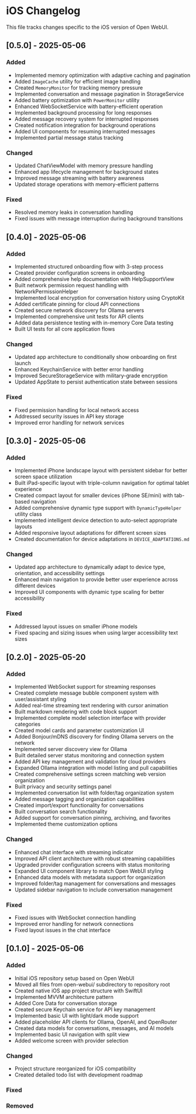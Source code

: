 # iOS Changelog

This file tracks changes specific to the iOS version of Open WebUI.

## [0.5.0] - 2025-05-06

### Added
- Implemented memory optimization with adaptive caching and pagination
- Added `ImageCache` utility for efficient image handling
- Created `MemoryMonitor` for tracking memory pressure
- Implemented conversation and message pagination in StorageService
- Added battery optimization with `PowerMonitor` utility
- Enhanced WebSocketService with battery-efficient operation
- Implemented background processing for long responses
- Added message recovery system for interrupted responses
- Created notification integration for background operations
- Added UI components for resuming interrupted messages
- Implemented partial message status tracking

### Changed
- Updated ChatViewModel with memory pressure handling
- Enhanced app lifecycle management for background states
- Improved message streaming with battery awareness
- Updated storage operations with memory-efficient patterns

### Fixed
- Resolved memory leaks in conversation handling
- Fixed issues with message interruption during background transitions

## [0.4.0] - 2025-05-06

### Added
- Implemented structured onboarding flow with 3-step process
- Created provider configuration screens in onboarding
- Added comprehensive help documentation with HelpSupportView
- Built network permission request handling with NetworkPermissionHelper
- Implemented local encryption for conversation history using CryptoKit
- Added certificate pinning for cloud API connections
- Created secure network discovery for Ollama servers
- Implemented comprehensive unit tests for API clients
- Added data persistence testing with in-memory Core Data testing
- Built UI tests for all core application flows

### Changed
- Updated app architecture to conditionally show onboarding on first launch
- Enhanced KeychainService with better error handling
- Improved SecureStorageService with military-grade encryption
- Updated AppState to persist authentication state between sessions

### Fixed
- Fixed permission handling for local network access
- Addressed security issues in API key storage
- Improved error handling for network services

## [0.3.0] - 2025-05-06

### Added
- Implemented iPhone landscape layout with persistent sidebar for better screen space utilization
- Built iPad-specific layout with triple-column navigation for optimal tablet experience
- Created compact layout for smaller devices (iPhone SE/mini) with tab-based navigation
- Added comprehensive dynamic type support with `DynamicTypeHelper` utility class
- Implemented intelligent device detection to auto-select appropriate layouts
- Added responsive layout adaptations for different screen sizes
- Created documentation for device adaptations in `DEVICE_ADAPTATIONS.md`

### Changed
- Updated app architecture to dynamically adapt to device type, orientation, and accessibility settings
- Enhanced main navigation to provide better user experience across different devices
- Improved UI components with dynamic type scaling for better accessibility

### Fixed
- Addressed layout issues on smaller iPhone models
- Fixed spacing and sizing issues when using larger accessibility text sizes

## [0.2.0] - 2025-05-20

### Added
- Implemented WebSocket support for streaming responses
- Created complete message bubble component system with user/assistant styling
- Added real-time streaming text rendering with cursor animation
- Built markdown rendering with code block support
- Implemented complete model selection interface with provider categories
- Created model cards and parameter customization UI
- Added Bonjour/mDNS discovery for finding Ollama servers on the network
- Implemented server discovery view for Ollama
- Built detailed server status monitoring and connection system
- Added API key management and validation for cloud providers
- Expanded Ollama integration with model listing and pull capabilities
- Created comprehensive settings screen matching web version organization
- Built privacy and security settings panel
- Implemented conversation list with folder/tag organization system
- Added message tagging and organization capabilities
- Created import/export functionality for conversations
- Built conversation search functionality
- Added support for conversation pinning, archiving, and favorites
- Implemented theme customization options

### Changed
- Enhanced chat interface with streaming indicator
- Improved API client architecture with robust streaming capabilities
- Upgraded provider configuration screens with status monitoring
- Expanded UI component library to match Open WebUI styling
- Enhanced data models with metadata support for organization
- Improved folder/tag management for conversations and messages
- Updated sidebar navigation to include conversation management

### Fixed
- Fixed issues with WebSocket connection handling
- Improved error handling for network connections
- Fixed layout issues in the chat interface

## [0.1.0] - 2025-05-06

### Added
- Initial iOS repository setup based on Open WebUI
- Moved all files from open-webui/ subdirectory to repository root
- Created native iOS app project structure with SwiftUI
- Implemented MVVM architecture pattern
- Added Core Data for conversation storage
- Created secure Keychain service for API key management
- Implemented basic UI with light/dark mode support
- Added placeholder API clients for Ollama, OpenAI, and OpenRouter
- Created data models for conversations, messages, and AI models
- Implemented basic UI navigation with split view
- Added welcome screen with provider selection

### Changed
- Project structure reorganized for iOS compatibility
- Created detailed todo list with development roadmap

### Fixed

### Removed
